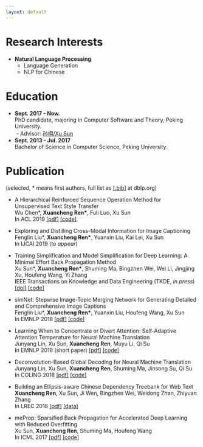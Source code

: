 ```yaml
---
layout: default
---
```


# Research Interests

* **Natural Language Processing**
  * Language Generation
  * NLP for Chinese

# Education

- **Sept. 2017 - Now.**  
  PhD candidate, majoring in Computer Software and Theory, Peking University.  
  - Advisor: [孙栩/Xu Sun](https://xusun.org)
- **Sept. 2013 - Jul. 2017**  
  Bachelor of Science in Computer Science, Peking University.

# Publication

(selected, \* means first authors, full list as [[.bib]](https://dblp.org/pers/tb0/r/Ren:Xuancheng.bib) at dblp.org)

* A Hierarchical Reinforced Sequence Operation Method for Unsupervised Text Style Transfer  
  Wu Chen\*, **Xuancheng Ren\***, Fuli Luo, Xu Sun  
  In ACL 2019 [[pdf]](https://www.aclweb.org/anthology/P19-1482) [[code]](https://github.com/ChenWu98/Point-Then-Operate)  

* Exploring and Distilling Cross-Modal Information for Image Captioning  
  Fenglin Liu\*, **Xuancheng Ren\***, Yuanxin Liu, Kai Lei, Xu Sun  
  In IJCAI 2019 (*to appear*)  

* Training Simplification and Model Simplification for Deep Learning: A Minimal Effort Back Propagation Method  
  Xu Sun\*, **Xuancheng Ren\***, Shuming Ma, Bingzhen Wei, Wei Li, Jingjing Xu, Houfeng Wang, Yi Zhang  
  IEEE Transactions on Knowledge and Data Engineering (TKDE, *in press*) [[doi]](https://doi.org/10.1109/TKDE.2018.2883613) [[code]](https://github.com/lancopku/meSimp)

* simNet: Stepwise Image-Topic Merging Network for Generating Detailed and Comprehensive Image Captions  
  Fenglin Liu\*, **Xuancheng Ren\***, Yuanxin Liu, Houfeng Wang, Xu Sun  
  In EMNLP 2018 [[pdf]](http://aclweb.org/anthology/D18-1013) [[code]](https://github.com/lancopku/simNet)
  
* Learning When to Concentrate or Divert Attention: Self-Adaptive Attention Temperature for Neural Machine Translation  
  Junyang Lin, Xu Sun, **Xuancheng Ren**, Muyu Li, Qi Su  
  In EMNLP 2018 (short paper) [[pdf]](http://aclweb.org/anthology/D18-1331) [[code]](https://github.com/lancopku/SACT)

* Deconvolution-Based Global Decoding for Neural Machine Translation  
  Junyang Lin, Xu Sun, **Xuancheng Ren**, Shuming Ma, Jinsong Su, Qi Su  
  In COLING 2018 [[pdf]](http://aclweb.org/anthology/C18-1276) [[code]](https://github.com/lancopku/DeconvDec)

* Building an Ellipsis-aware Chinese Dependency Treebank for Web Text  
  **Xuancheng Ren**, Xu Sun, Ji Wen, Bingzhen Wei, Weidong Zhan, Zhiyuan Zhang  
  In LREC 2018  [[pdf]](http://www.lrec-conf.org/proceedings/lrec2018/pdf/297.pdf) [[data]](https://github.com/lancopku/Chinese-Dependency-Treebank-with-Ellipsis)

* meProp: Sparsified Back Propagation for Accelerated Deep Learning with Reduced Overfitting  
  Xu Sun, **Xuancheng Ren**, Shuming Ma, Houfeng Wang  
  In ICML 2017 [[pdf]](http://proceedings.mlr.press/v70/sun17c/sun17c.pdf) [[code]](https://github.com/lancopku/meProp)
